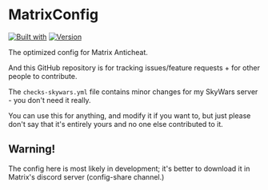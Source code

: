# MatrixConfig
[![Built with](https://badgen.net/badge/built%20with/oxygen/green)](https://example.com/) [![Version](https://badgen.net/badge/for%20matrix/4.7.6/green)](https://example.com/)

The optimized config for Matrix Anticheat.

And this GitHub repository is for tracking issues/feature requests + for other people to contribute. 

The `checks-skywars.yml` file contains minor changes for my SkyWars server - you don't need it really.

You can use this for anything, and modify it if you want to, but just please don't say that it's entirely yours and no one else contributed to it.

## Warning!
The config here is most likely in development; it's better to download it in Matrix's discord server (config-share channel.)
